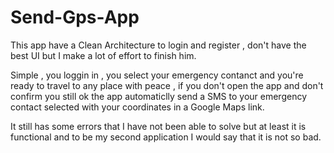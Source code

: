 # Send-Gps-App

This app have a Clean Architecture to login and register , don't have the best UI but I make a lot of effort to finish him.

Simple , you loggin in , you select your emergency contanct and you're ready to travel to any place with peace , if you don't open the app and don't confirm you still ok the app
automaticlly send a SMS to your emergency contact selected  with your coordinates in a Google Maps link.

It still has some errors that I have not been able to solve but at least it is functional and to be my second application I would say that it is not so bad.
